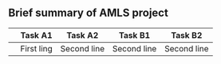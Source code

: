 ## Brief summary of AMLS project
|          | Task A1    | Task A2     | Task B1     |  Task B2     |
|------------| ----------- | -----------| ----------- | -----------|
|          | First ling    | Second line     |  Second line     |  Second line     |
